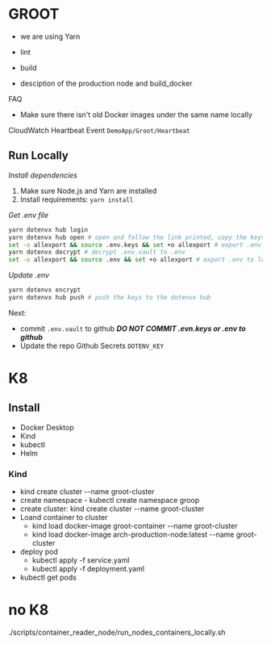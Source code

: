 # GROOT

- we are using Yarn
- lint
- build

- desciption of the production node and build_docker


FAQ
- Make sure there isn't old  Docker images under the same name locally 


CloudWatch Heartbeat Event
`DemoApp/Groot/Heartbeat`


## Run Locally

_*Install dependencies*_
1. Make sure Node.js and Yarn are installed
2. Install requirements: `yarn install`

_*Get .env file*_
```bash
yarn dotenvx hub login
yarn dotenvx hub open # open and follow the link printed, copy the keys to .env.keys locally
set -o allexport && source .env.keys && set +o allexport # export .env.keys to local environment
yarn dotenvx decrypt # decrypt .env.vault to .env
set -o allexport && source .env && set +o allexport # export .env to local environment
```

_*Update .env*_
```bash
yarn dotenvx encrypt
yarn dotenvx hub push # push the keys to the dotenvx hub
```
Next: 
- commit `.env.vault` to github _**DO NOT COMMIT .evn.keys or .env to github**_
- Update the repo Github Secrets `DOTENV_KEY`



# K8

## Install

- Docker Desktop
- Kind
- kubectl
- Helm


### Kind
- kind create cluster --name groot-cluster
- create namespace - kubectl create namespace groop
- create cluster: kind create cluster --name groot-cluster 
- Loand container to cluster
    - kind load docker-image groot-container --name groot-cluster
    - kind load docker-image arch-production-node:latest --name groot-cluster
- deploy pod
    - kubectl apply -f service.yaml
    - kubectl apply -f deployment.yaml
- kubectl get pods

# no K8
./scripts/container_reader_node/run_nodes_containers_locally.sh